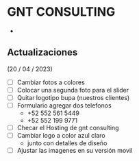 # GNT CONSULTING
-
## Actualizaciones
(20 / 04 / 2023)
- [ ] Cambiar fotos a colores
- [ ] Colocar una segunda foto para el slider
- [ ] Quitar logotipo bupa (nuestros clientes)
- [ ] Formulario agregar dos telefonos
    - +52 552 561 5449
    - +52 552 199 9771
- [ ] Checar el Hosting de gnt consulting
- [ ] Cambiar logo a color azul claro
    - junto con detalles de diseño
- [ ] Ajustar las imagenes en su versión movil